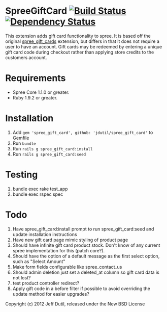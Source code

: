SpreeGiftCard [![Build Status](https://secure.travis-ci.org/jdutil/spree_gift_card.png)](http://travis-ci.org/jdutil/spree_gift_card) [![Dependency Status](https://gemnasium.com/jdutil/spree_gift_card.png?travis)](https://gemnasium.com/jdutil/spree_gift_card)
=============

This extension adds gift card functionality to spree.  It is based off the original [spree_gift_cards](http://github.com/spree/spree_gift_cards)
extension, but differs in that it does not require a user to have an account.  Gift cards may be redeemed by
entering a unique gift card code during checkout rather than applying store credits to the customers account.

Requirements
============

* Spree Core 1.1.0 or greater.
* Ruby 1.9.2 or greater.

Installation
============

1. Add `gem 'spree_gift_card', github: 'jdutil/spree_gift_card'` to Gemfile
1. Run `bundle`
1. Run `rails g spree_gift_card:install`
1. Run `rails g spree_gift_card:seed`

Testing
=======

1. bundle exec rake test_app
1. bundle exec rspec spec

Todo
====

1. Have spree_gift_card:install prompt to run spree_gift_card:seed and update installation instructions
1. Have new gift card page mimic styling of product page
1. Should have infinite gift card product stock.  Don't know of any current spree implementation for this (patch core?).
1. Should have the option of a default message as the first select option, such as "Select Amount"
1. Make form fields configurable like spree_contact_us
1. Should admin deletion just set a deleted_at column so gift card data is not lost?
1. test product controller redirect?
1. Apply gift code in a before filter if possible to avoid overriding the update method for easier upgrades?

Copyright (c) 2012 Jeff Dutil, released under the New BSD License
